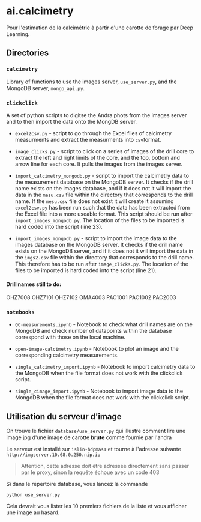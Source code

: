 # ai.calcimetry

Pour l'estimation de la calcimétrie à partir d'une carotte de forage par Deep
Learning.

## Directories

### `calcimetry`

Library of functions to use the images server, `use_server.py`, and the MongoDB
server, `mongo_api.py`.

### `clickclick`

A set of python scripts to digitse the Andra phots from the images server
and to then import the data onto the MongDB server.

* `excel2csv.py` - script to go through the Excel files of calcimetry
measurments and extract the measurments into `csv`format.

* `image_clicks.py` - script to click on a series of images of the drill
core to extract the left and right limits of the core, and the top, bottom
and arrow line for each core. It pulls the images from the images server.

* `import_calcimetry_mongodb.py` - script to import the calcimetry data to
the measurement database on the MongoDB server. It checks if the drill name
exists on the images database, and if it does not it will import the data in
the `mesu.csv` file within the directory that corresponds to the drill name.
 If the `mesu.csv` file does not exist it will create it assuming
`excel2csv.py` has been run such that the data has been extracted from the
Excel file into a more useable format. This script should be run after
`import_images_mongodb.py`. The location of the files to be imported is hard
 coded into the script (line 23).

* `import_images_mongodb.py` - script to import the image data to the images
 database on the MongoDB server. It checks if the drill name exists on the
MongoDB server, and if it does not it will import the data in the `imgs2.csv`
file within the directory that corresponds to the drill name. This therefore
 has to be run after `image_clicks.py`. The location of the files to be
imported is hard coded into the script (line 21).

#### Drill names still to do:

OHZ7008
OHZ7101
OHZ7102
OMA4003
PAC1001
PAC1002
PAC2003

### `notebooks`

* `QC-measurements.ipynb` - Notebook to check what drill names are on the
MongoDB and check number of datapoints within the database correspond with
those on the local machine.

* `open-image-calcimetry.ipynb` - Notebook to plot an image and the
corresponding calcimetry measurements.

* `single_calcimetry_import.ipynb` - Notebook to import calcimetry data to
the MongoDB when the file format does not work with the clickclick script.

* `single_cimage_import.ipynb` - Notebook to import image data to the MongoDB
when the file format does not work with the clickclick script.

## Utilisation du serveur d'image

On trouve le fichier `database/use_server.py` qui illustre comment lire une image jpg 
d'une image de carotte __brute__ comme fournie par l'andra

Le serveur est installé sur `islin-hdpmas1` et tourne à l'adresse suivante `http://imgserver.10.68.0.250.nip.io`
> Attention, cette adresse doit être adressée directement sans passer par le proxy, sinon la requête échoue avec un code 403

Si dans le répertoire database, vous lancez la commande

```
python use_server.py
``` 

Cela devrait vous lister les 10 premiers fichiers de la liste et vous afficher une image au hasard.


